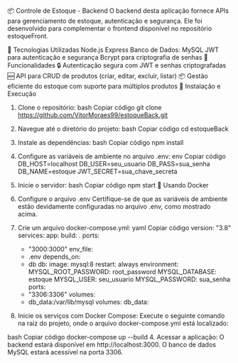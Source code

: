 📦 Controle de Estoque - Backend
O backend desta aplicação fornece APIs para gerenciamento de estoque, autenticação e segurança. Ele foi desenvolvido para complementar o frontend disponível no repositório estoqueFront.

🚀 Tecnologias Utilizadas
Node.js
Express
Banco de Dados: MySQL
JWT para autenticação e segurança
Bcrypt para criptografia de senhas
🌟 Funcionalidades
🔒 Autenticação segura com JWT e senhas criptografadas
🆕 API para CRUD de produtos (criar, editar, excluir, listar)
📦 Gestão eficiente do estoque com suporte para múltiplos produtos
🔧 Instalação e Execução
1. Clone o repositório:
bash
Copiar código
git clone https://github.com/VitorMoraes99/estoqueBack.git
2. Navegue até o diretório do projeto:
bash
Copiar código
cd estoqueBack
3. Instale as dependências:
bash
Copiar código
npm install
4. Configure as variáveis de ambiente no arquivo .env:
env
Copiar código
DB_HOST=localhost
DB_USER=seu_usuario
DB_PASS=sua_senha
DB_NAME=estoque
JWT_SECRET=sua_chave_secreta
5. Inicie o servidor:
bash
Copiar código
npm start
🐳 Usando Docker
1. Configure o arquivo .env
Certifique-se de que as variáveis de ambiente estão devidamente configuradas no arquivo .env, como mostrado acima.

2. Crie um arquivo docker-compose.yml:
yaml
Copiar código
version: "3.8"
services:
  app:
    build: .
    ports:
      - "3000:3000"
    env_file:
      - .env
    depends_on:
      - db
  db:
    image: mysql:8
    restart: always
    environment:
      MYSQL_ROOT_PASSWORD: root_password
      MYSQL_DATABASE: estoque
      MYSQL_USER: seu_usuario
      MYSQL_PASSWORD: sua_senha
    ports:
      - "3306:3306"
    volumes:
      - db_data:/var/lib/mysql
volumes:
  db_data:
3. Inicie os serviços com Docker Compose:
Execute o seguinte comando na raiz do projeto, onde o arquivo docker-compose.yml está localizado:

bash
Copiar código
docker-compose up --build
4. Acessar a aplicação:
O backend estará disponível em http://localhost:3000.
O banco de dados MySQL estará acessível na porta 3306.

